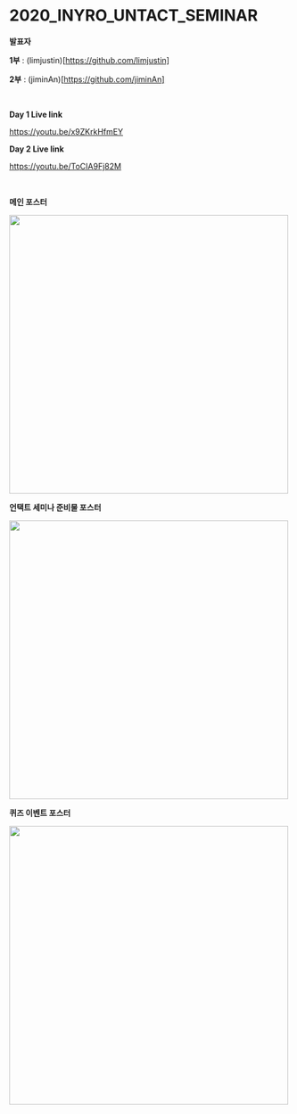 # 2020_INYRO_UNTACT_SEMINAR

**발표자**

**1부** : (limjustin)[https://github.com/limjustin]

**2부** : (jiminAn)[https://github.com/jiminAn]

<br>

**Day 1 Live link**

https://youtu.be/x9ZKrkHfmEY

**Day 2 Live link**

https://youtu.be/ToCIA9Fj82M

<br>

**메인 포스터**

<img src = "https://user-images.githubusercontent.com/55044278/100056693-7425a500-2e69-11eb-8324-c872f356eea5.png" height = "500px">



**언택트 세미나 준비물 포스터**

<img src = "https://user-images.githubusercontent.com/55044278/100056746-8d2e5600-2e69-11eb-99fc-194e8f33f808.png" height = "500px">



**퀴즈 이벤트 포스터**

<img src = "https://user-images.githubusercontent.com/55044278/100056904-c797f300-2e69-11eb-91fb-6f35d23338a0.png" height = "500px">
